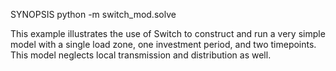 SYNOPSIS
    python -m switch_mod.solve

This example illustrates the use of Switch to construct and run a very
simple model with a single load zone, one investment period, and two
timepoints.  This model neglects local transmission and distribution
as well.
